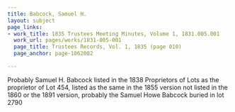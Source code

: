 ```yaml
---
title: Babcock, Samuel H.
layout: subject
page_links:
- work_title: 1835 Trustees Meeting Minutes, Volume 1, 1831.005.001
  work_url: pages/works/1831-005-001
  page_title: Trustees Records, Vol. 1, 1835 (page 010)
  page_anchor: page-1062002

---
```

<p>Probably Samuel H. Babcock listed in the 1838 Proprietors of Lots as the proprietor of Lot 454, listed as the same in the 1855 version not listed in the 1860 or the 1891 version, probably the Samuel Howe Babcock buried in lot 2790</p>